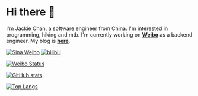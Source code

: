 # Hi there 👋

I'm Jackie Chan, a software engineer from China. I'm interested in programming, hiking and mtb. I'm currently working on [**Weibo**](https://weibo.com) as a backend engineer. My blog is [**here**](https://c.jie.sh).

[![Sina Weibo](https://img.shields.io/badge/Weibo-Follow-red?style=flat-square&logo=sina-weibo)](https://weibo.com/u/1763952531) [![bilibili](https://img.shields.io/badge/dynamic/json?url=https%3A%2F%2Fapi.bilibili.com%2Fx%2Frelation%2Fstat%3Fvmid%3D223979633&query=%24.data.follower&style=flat&label=bilibili)](https://space.bilibili.com/223979633/dynamic)

[![Weibo Status](https://weibo-stats-badges.vercel.app/api/user?uid=1763952531)](https://weibo.com/u/1763952531)

[![GitHub stats](https://github-readme-stats-seven-blond-83.vercel.app/api?username=pythias&show_icons=true&theme=buefy&hide_border=true)](https://github.com/anuraghazra/github-readme-stats)

 [![Top Langs](https://github-readme-stats-seven-blond-83.vercel.app/api/top-langs/?username=pythias&layout=compact&langs_count=8&hide=html)](https://github.com/anuraghazra/github-readme-stats)
